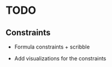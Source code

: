 TODO
====

Constraints
-----------

* Formula constraints + scribble

* Add visualizations for the constraints
